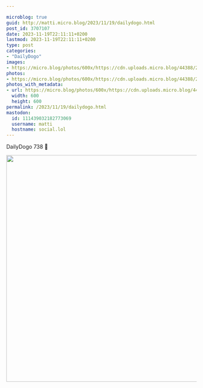 ```yaml
---

microblog: true
guid: http://matti.micro.blog/2023/11/19/dailydogo.html
post_id: 3707107
date: 2023-11-19T22:11:11+0200
lastmod: 2023-11-19T22:11:11+0200
type: post
categories:
- "DailyDogo"
images:
- https://micro.blog/photos/600x/https://cdn.uploads.micro.blog/44388/2023/ae4859fc2c8c4671b03766045e73b193.jpg
photos:
- https://micro.blog/photos/600x/https://cdn.uploads.micro.blog/44388/2023/ae4859fc2c8c4671b03766045e73b193.jpg
photos_with_metadata:
- url: https://micro.blog/photos/600x/https://cdn.uploads.micro.blog/44388/2023/ae4859fc2c8c4671b03766045e73b193.jpg
  width: 600
  height: 600
permalink: /2023/11/19/dailydogo.html
mastodon:
  id: 111439032182773069
  username: matti
  hostname: social.lol
---
```

DailyDogo 738 🐶

<img src="/media/uploads/2023/ae4859fc2c8c4671b03766045e73b193.jpg" width="600" height="600" alt="" />
